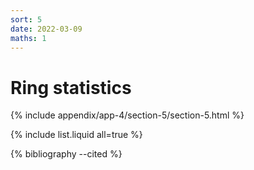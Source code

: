```yaml
---
sort: 5
date: 2022-03-09
maths: 1
---
```


# Ring statistics


{% include appendix/app-4/section-5/section-5.html %}

{% include list.liquid all=true %}

{% bibliography --cited %}

